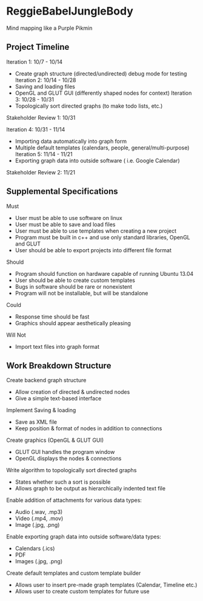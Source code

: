 ReggieBabelJungleBody
=====================

Mind mapping like a Purple Pikmin

Project Timeline
----------------

Iteration 1: 10/7 - 10/14
- Create graph structure (directed/undirected) debug mode for testing
Iteration 2: 10/14 - 10/28
- Saving and loading files
- OpenGL and GLUT GUI (differently shaped nodes for context)
Iteration 3: 10/28 - 10/31
- Topologically sort directed graphs (to make todo lists, etc.)

Stakeholder Review 1: 10/31

Iteration 4: 10/31 - 11/14
- Importing data automatically into graph form
- Multiple default templates (calendars, people, general/multi-purpose)
Iteration 5: 11/14 - 11/21
- Exporting graph data into outside software ( i.e. Google Calendar)

Stakeholder Review 2: 11/21


Supplemental Specifications
---------------------------

Must
- User must be able to use software on linux
- User must be able to save and load files
- User must be able to use templates when creating a new project
- Program must be built in c++ and use only standard libraries, OpenGL and GLUT
- User should be able to export projects into different file format

Should
- Program should function on hardware capable of running Ubuntu 13.04
- User should be able to create custom templates
- Bugs in software should be rare or nonexistent
- Program will not be installable, but will be standalone

Could
- Response time should be fast
- Graphics should appear aesthetically pleasing

Will Not
- Import text files into graph format


Work Breakdown Structure
------------------------
Create backend graph structure
- Allow creation of directed & undirected nodes
- Give a simple text-based interface

Implement Saving & loading
- Save as XML file
- Keep position & format of nodes in addition to connections

Create  graphics (OpenGL & GLUT GUI)
- GLUT GUI handles the program window
- OpenGL displays the nodes & connections

Write algorithm to topologically sort directed graphs
- States whether such a sort is possible
- Allows graph to be output as hierarchically indented text file

Enable addition of attachments for various data types:
- Audio (.wav, .mp3)
- Video (.mp4, .mov)
- Image (.jpg, .png)

Enable exporting graph data into outside software/data types:
- Calendars (.ics)
- PDF
- Images (.jpg, .png)

Create default templates and custom template builder
- Allows user to insert pre-made graph templates (Calendar, Timeline etc.)
- Allows user to create custom templates for future use

